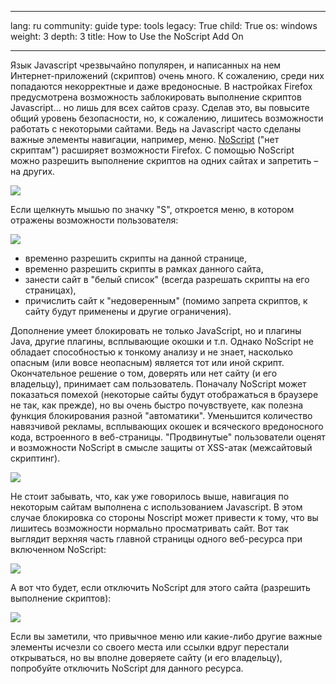 

---

lang: ru
community: guide
type: tools
legacy: True
child: True
os: windows
weight: 3
depth: 3
title: How to Use the NoScript Add On

---

Язык Javascript чрезвычайно популярен, и написанных на нем Интернет-приложений (скриптов) очень много. К сожалению, среди них попадаются некорректные и даже вредоносные. В настройках Firefox предусмотрена возможность заблокировать выполнение скриптов Javascript... но лишь для всех сайтов сразу. Сделав это, вы повысите общий уровень безопасности, но, к сожалению, лишитесь возможности работать с некоторыми сайтами. Ведь на Javascript часто сделаны важные элементы навигации, например, меню. [NoScript](http://noscript.net) (&quot;нет скриптам&quot;) расширяет возможности Firefox. С помощью NoScript можно разрешить выполнение скриптов на одних сайтах и запретить – на других.

![](/sites/securitybkp.ngoinabox.org/files/u17/firefox-s.png)

Если щелкнуть мышью по значку &quot;S&quot;, откроется меню, в котором отражены возможности пользователя:

![](/sites/securitybkp.ngoinabox.org/files/u17/firefox-noscriptoptions.png)

- временно разрешить скрипты на данной странице,
- временно разрешить скрипты в рамках данного сайта,
- занести сайт в &quot;белый список&quot; (всегда разрешать скрипты на его страницах),
- причислить сайт к &quot;недоверенным&quot; (помимо запрета скриптов, к сайту будут применены и другие ограничения).

Дополнение умеет блокировать не только JavaScript, но и плагины Java, другие плагины, всплывающие окошки и т.п. Однако NoScript не обладает способностью к тонкому анализу и не знает, насколько опасным (или вовсе неопасным) является тот или иной скрипт.
Окончательное решение о том, доверять или нет сайту (и его владельцу), принимает сам пользователь. Поначалу NoScript может показаться помехой (некоторые сайты будут отображаться в браузере не так, как прежде), но вы очень быстро почувствуете, как полезна функция блокирования разной &quot;автоматики&quot;. Уменьшится количество навязчивой рекламы, всплывающих окошек и всяческого вредоносного кода, встроенного в веб-страницы. &quot;Продвинутые&quot; пользователи оценят и возможности NoScript в смысле защиты от XSS-атак (межсайтовый скриптинг).

![](/sites/securitybkp.ngoinabox.org/files/u17/firefox-xss.png)

Не стоит забывать, что, как уже говорилось выше, навигация по некоторым сайтам выполнена с использованием Javascript. В этом случае блокировка со стороны Noscript может привести к тому, что вы лишитесь возможности нормально просматривать сайт. Вот так выглядит верхняя часть главной страницы одного веб-ресурса при включенном NoScript:

![](/sites/securitybkp.ngoinabox.org/files/u17/firefox-noscripton.png)

А вот что будет, если отключить NoScript для этого сайта (разрешить выполнение скриптов):

![](/sites/securitybkp.ngoinabox.org/files/u17/firefox-noscriptoff.png)

Если вы заметили, что привычное меню или какие-либо другие важные элементы исчезли со своего места или ссылки вдруг перестали открываться, но вы вполне доверяете сайту (и его владельцу), попробуйте отключить NoScript для данного ресурса.

